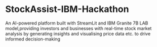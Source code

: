 # StockAssist-IBM-Hackathon
An AI-powered platform built with StreamLit and IBM Granite 7B LAB model,providing investors and businesses with real-time stock market analysis by generating insights and visualising price data etc. to drive informed decision-making
